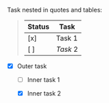 Task nested in quotes and tables:

> | Status | Task |
> |--------|------|
> | [x] | Task 1 |
> | [ ] | *Task* 2 |

- [x] Outer task
  - [ ] Inner task 1
  - [x] Inner task 2


